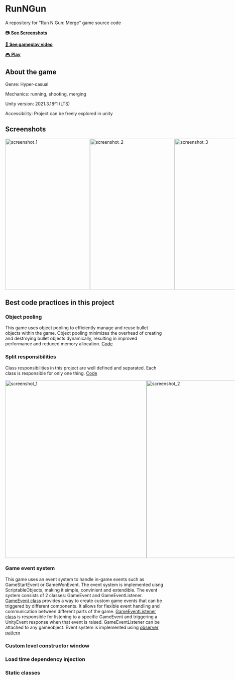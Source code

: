 # RunNGun
A repository for "Run N Gun: Merge" game source code

[:camera: **See Screenshots**](#screenshots)

[:movie_camera: **See gameplay video**](https://www.youtube.com/watch?v=uu2AngDUh1s)

[:video_game: **Play**](https://play.google.com/store/apps/details?id=com.YankeeZulu.RunNGun)

## About the game
Genre: Hyper-casual

Mechanics: running, shooting, merging

Unity version: 2021.3.18f1 (LTS)

Accessibility: Project can be freely explored in unity

## Screenshots

<div style="display:flex;">
  <img src="https://user-images.githubusercontent.com/129124150/230711931-dc82b082-d3b2-4878-a8ad-6f046a1bdceb.jpg" alt="screenshot_1" width="270" height="480">
  <img src="https://user-images.githubusercontent.com/129124150/230711970-45ec7c31-1996-43eb-b313-b547ff35ba8f.jpg" alt="screenshot_2" width="270" height="480">
  <img src="https://user-images.githubusercontent.com/129124150/230711976-99469490-2178-48a3-8ea2-95858d799111.jpg" alt="screenshot_3" width="270" height="480">
  <img src="https://user-images.githubusercontent.com/129124150/230711980-4272fdfb-7d16-4e4d-889b-61de90dbf6e3.jpg" alt="screenshot_4" width="270" height="480">
</div>

## Best сode practices in this project

### Object pooling
This game uses object pooling to efficiently manage and reuse bullet objects within the game. Object pooling minimizes the overhead of creating and destroying bullet objects dynamically, resulting in improved performance and reduced memory allocation. [Code](https://github.com/YankeeZuluDev/RunNGun/blob/main/Assets/Scripts/Pools/BulletPools.cs)

### Split responsibilities
Class responsibilities in this project are well defined and separated. Each class is responsible for only one thing. [Code](https://github.com/YankeeZuluDev/RunNGun/tree/main/Assets/Scripts/Player)

<div style="display:flex;">
  <img src="https://github.com/YankeeZuluDev/RunNGun/assets/129124150/93b766ab-e3df-4cab-8ec2-8e041730c74e" alt="screenshot_1" width="450" height="566">
  <img src="https://github.com/YankeeZuluDev/RunNGun/assets/129124150/973027ac-df4e-424a-9c47-af1592f2365c" alt="screenshot_2" height="566">
</div>

### Game event system
This game uses an event system to handle in-game events such as GameStartEvent or GameWonEvent. The event system is implemented uisng ScriptableObjects, making it simple, convinient and extendible. The event system consists of 2 classes: GameEvent and GameEventListener. [GameEvent class](https://github.com/YankeeZuluDev/RunNGun/blob/main/Assets/Scripts/Events/GameEvent.cs) provides a way to create custom game events that can be triggered by different components. It allows for flexible event handling and communication between different parts of the game. [GameEventListener class](https://github.com/YankeeZuluDev/RunNGun/blob/main/Assets/Scripts/Events/GameEventListener.cs) is responsible for listening to a specific GameEvent and triggering a UnityEvent response when that event is raised. GameEventListener can be attached to any gameobject. Event system is implemented using [observer pattern](https://en.wikipedia.org/wiki/Observer_pattern)

### Custom level constructor window


### Load time dependency injection


### Static classes

